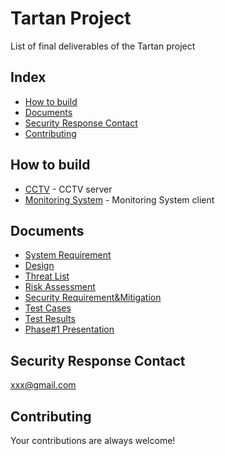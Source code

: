 # Tartan Project
List of final deliverables of the Tartan project


## Index
- [How to build](#how-to-build)
- [Documents](#documents)
- [Security Response Contact](#security-response-contact)
- [Contributing](#contributing)

## How to build
- [CCTV](http://CCTVlink) - CCTV server
- [Monitoring System](https://github.com/hijang/lsc_cctv/blob/master/MonitoringSystem/README.md) - Monitoring System client

## Documents
- [System Requirement]()
- [Design]()
- [Threat List]()
- [Risk Assessment]()
- [Security Requirement&Mitigation]()
- [Test Cases]()
- [Test Results]()
- [Phase#1 Presentation]()

## Security Response Contact

xxx@gmail.com


## Contributing
Your contributions are always welcome!
